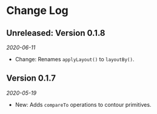 # Change Log

## Unreleased: Version 0.1.8

_2020-06-11_

  * Change: Renames `applyLayout()` to `layoutBy()`.

## Version 0.1.7

_2020-05-19_

 * New: Adds `compareTo` operations to contour primitives.
